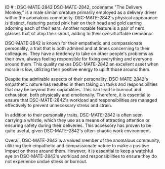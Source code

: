 ID # : DSC-MATE-2842
DSC-MATE-2842, codename "The Delivery Monkey," is a male simian creature primarily employed as a delivery driver within the anomalous community. DSC-MATE-2842's physical appearance is distinct, featuring parted pink hair on their head and gold earring adorning each of their ears. Another notable feature is a pair of nerd glasses that sit atop their snout, adding to their overall affable demeanor.

DSC-MATE-2842 is known for their empathetic and compassionate personality, a trait that is both admired and at times concerning to their colleagues. They have a tendency to take on other people's problems as their own, always feeling responsible for fixing everything and everyone around them. This quality makes DSC-MATE-2842 an excellent asset when morale is low, utilizing their positive energy to uplift those around them.

Despite the admirable aspects of their personality, DSC-MATE-2842's empathetic nature has resulted in them taking on tasks and responsibilities that may be beyond their capabilities. This can lead to burnout and exhaustion, both physically and emotionally. Therefore, it is essential to ensure that DSC-MATE-2842's workload and responsibilities are managed effectively to prevent unnecessary stress and strain.

In addition to their personality traits, DSC-MATE-2842 is often seen carrying a whistle, which they use as a means of attracting attention or ensuring safety during their deliveries. This accessory has proven to be quite useful, given DSC-MATE-2842's often-chaotic work environment.

Overall, DSC-MATE-2842 is a valued member of the anomalous community, utilizing their empathetic and compassionate nature to make a positive impact on those around them. However, it is essential to keep a watchful eye on DSC-MATE-2842's workload and responsibilities to ensure they do not experience undue stress or burnout.